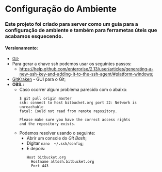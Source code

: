 # Configuração do Ambiente

### Este projeto foi criado para server como um guia para a configuração de ambiente e também para ferrametas úteis que acabamos esquecendo.

#### Versionamento:

* [Git](https://git-scm.com/);
* Para gerar a chave ssh podemos usar os seguintes passos:
  - https://help.github.com/enterprise/2.13/user/articles/generating-a-new-ssh-key-and-adding-it-to-the-ssh-agent/#platform-windows;
* [GitKraken](https://www.gitkraken.com/) - GUI para o Git;
* **OBS.:**
  - Caso ocorrer algum problema parecido com o abaixo:
    ```
    $ git pull origin master
    ssh: connect to host bitbucket.org port 22: Network is unreachable
    fatal: Could not read from remote repository.

    Please make sure you have the correct access rights
    and the repository exists.
    ```
  - Podemos resolver usando o seguinte:
    - Abrir um console do *Git Bash*;
    - Digitar `nano  ~/.ssh/config`;
    - E depois:
      ```
      Host bitbucket.org
        Hostname altssh.bitbucket.org
        Port 443
      ```
